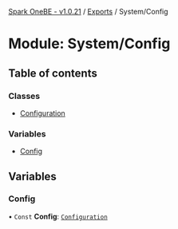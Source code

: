 [Spark OneBE - v1.0.21](../README.md) / [Exports](../modules.md) / System/Config

# Module: System/Config

## Table of contents

### Classes

- [Configuration](../classes/System_Config.Configuration.md)

### Variables

- [Config](System_Config.md#config)

## Variables

### Config

• `Const` **Config**: [`Configuration`](../classes/System_Config.Configuration.md)

